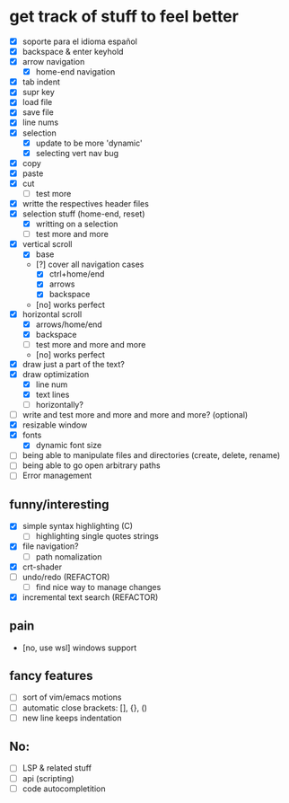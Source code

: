 # get track of stuff to feel better

- [x] soporte para el idioma español
- [x] backspace & enter keyhold
- [x] arrow navigation
    - [x] home-end navigation
- [x] tab indent
- [x] supr key
- [x] load file
- [x] save file
- [x] line nums
- [x] selection
    - [x] update to be more 'dynamic'
    - [x] selecting vert nav bug
- [x] copy 
- [x] paste
- [x] cut
    - [ ] test more
- [x] writte the respectives header files
- [x] selection stuff (home-end, reset)
    - [x] writting on a selection
    - [ ] test more and more
- [x] vertical scroll
    - [x] base 
    - [?] cover all navigation cases
        - [x] ctrl+home/end
        - [x] arrows 
        - [x] backspace
    - [no] works perfect
- [x] horizontal scroll
    - [x] arrows/home/end
    - [x] backspace
    - [ ] test more and more and more
    - [no] works perfect
- [x] draw just a part of the text? 
- [x] draw optimization
    - [x] line num
    - [x] text lines
    - [ ] horizontally?
- [ ] write and test more and more and more and more? (optional)
- [x] resizable window
- [x] fonts
    - [x] dynamic font size
- [ ] being able to manipulate files and directories (create, delete, rename)
- [ ] being able to go open arbitrary paths
- [ ] Error management

## funny/interesting
- [x] simple syntax highlighting (C)
    - [ ] highlighting single quotes strings
- [x] file navigation?
    - [ ] path nomalization
- [x] crt-shader
- [ ] undo/redo (REFACTOR)
    - [ ] find nice way to manage changes
- [x] incremental text search (REFACTOR)

## pain
- [no, use wsl] windows support 

## fancy features
- [ ] sort of vim/emacs motions
- [ ] automatic close brackets: [], {}, ()
- [ ] new line keeps indentation

## No: 
- [ ] LSP & related stuff
- [ ] api (scripting)
- [ ] code autocompletition
